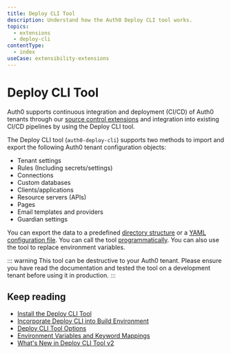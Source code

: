 ```yaml
---
title: Deploy CLI Tool
description: Understand how the Auth0 Deploy CLI tool works.
topics:
  - extensions
  - deploy-cli
contentType:
  - index
useCase: extensibility-extensions
---
```

# Deploy CLI Tool

Auth0 supports continuous integration and deployment (CI/CD) of Auth0 tenants through our [source control extensions](/extensions#deploy-hosted-pages-rules-and-database-connections-scripts-from-external-repositories) and integration into existing CI/CD pipelines by using the Deploy CLI tool.

The Deploy CLI tool (`auth0-deploy-cli`) supports two methods to import and export the following Auth0 tenant configuration objects: 

- Tenant settings
- Rules (Including secrets/settings)
- Connections
- Custom databases
- Clients/applications
- Resource servers (APIs)
- Pages
- Email templates and providers
- Guardian settings

You can export the data to a predefined [directory structure](/extensions/deploy-cli/guides/import-export-directory-structure) or a [YAML configuration file](/extensions/deploy-cli/guides/import-export-yaml-file). You can call the tool [programmatically](/extensions/deploy-cli/guides/call-deploy-cli-programmatically). You can also use the tool to replace environment variables. 

::: warning
This tool can be destructive to your Auth0 tenant. Please ensure you have read the documentation and tested the tool on a development tenant before using it in production.
:::

## Keep reading

* [Install the Deploy CLI Tool](/extensions/deploy-cli/guides/install-deploy-cli)
* [Incorporate Deploy CLI into Build Environment](/extensions/deploy-cli/guides/incorporate-deploy-cli-into-build-environment)
* [Deploy CLI Tool Options](/extensions/deploy-cli/references/deploy-cli-options)
* [Environment Variables and Keyword Mappings](/extensions/deploy-cli/references/environment-variables-keyword-mappings)
* [What's New in Deploy CLI Tool v2](/extensions/deploy-cli/references/whats-new-v2)
